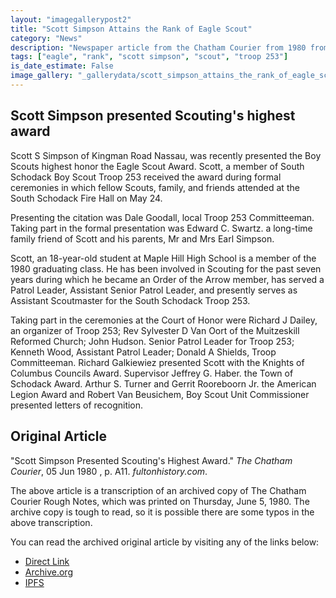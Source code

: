 ```yaml
---
layout: "imagegallerypost2"
title: "Scott Simpson Attains the Rank of Eagle Scout"
category: "News"
description: "Newspaper article from the Chatham Courier from 1980 from when Scott Simpson of Troop 253 earned his Eagle Scout award."
tags: ["eagle", "rank", "scott simpson", "scout", "troop 253"]
is_date_estimate: False
image_gallery: "_gallerydata/scott_simpson_attains_the_rank_of_eagle_scout.xml"
---
```


## Scott Simpson presented Scouting's highest award

Scott S Simpson of Kingman Road Nassau, was recently presented the Boy Scouts highest honor the Eagle Scout Award. Scott, a member of South Schodack Boy Scout Troop 253 received the award during formal ceremonies in which fellow Scouts, family, and friends attended at the South Schodack Fire Hall on May 24.

Presenting the citation was Dale Goodall, local Troop 253 Committeeman. Taking part in the formal presentation was Edward C. Swartz. a long-time family friend of Scott and his parents, Mr and Mrs Earl Simpson.

Scott, an 18-year-old student at Maple Hill High School is a member of the 1980 graduating class.  He has been involved in Scouting for the past seven years during which he became an Order of the Arrow member, has served a Patrol Leader, Assistant Senior Patrol Leader, and presently serves as Assistant Scoutmaster for the South Schodack Troop 253.

Taking part in the ceremonies at the Court of Honor were Richard J Dailey, an organizer of Troop 253; Rev Sylvester D Van Oort of the Muitzeskill Reformed Church; John Hudson. Senior Patrol Leader for Troop 253; Kenneth Wood, Assistant Patrol Leader; Donald A Shields, Troop Committeeman. Richard Galkiewiez  presented Scott with the Knights of Columbus Councils Award.  Supervisor Jeffrey G. Haber. the Town of Schodack Award. Arthur S. Turner and Gerrit Rooreboorn  Jr. the American Legion Award and Robert Van
Beusichem, Boy Scout Unit Commissioner presented
letters of recognition.

## Original Article

 "Scott Simpson Presented Scouting's Highest Award." _The Chatham Courier_, 05 Jun 1980 , p. A11. _fultonhistory.com_.

The above article is a transcription of an archived copy of The Chatham Courier Rough Notes, which was printed on Thursday, June 5, 1980.  The archive copy is tough to read, so it is possible there are some typos in the above transcription.

You can read the archived original article by visiting any of the links below:

* [Direct Link](https://files.bsatroop53.com/newspapers/1980/chatham_courier_1980_Jun_5_scott_simpson_eagle.pdf)
* [Archive.org](https://archive.org/details/chatham_courier_1980_Jun_5_scott_simpson_eagle)
* [IPFS](@Model.Site.Config["ipfs_url"]/QmTwG3eJDy5qK2afsdrJubB74LhtYWa2JNwZdwHyCQH7Hc)
